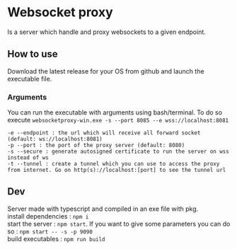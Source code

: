 # Websocket proxy
Is a server which handle and proxy websockets to a given endpoint.

## How to use
Download the latest release for your OS from github and launch the executable file.

### Arguments
You can run the executable with arguments using bash/terminal. To do so execute `websocketproxy-win.exe -s --port 8085 --e wss://localhost:8081`
```
-e --endpoint : the url which will receive all forward socket (default: ws://localhost:8081)
-p --port : the port of the proxy server (default: 8080)
-s --secure : generate autosigned certificate to run the server on wss instead of ws
-t --tunnel : create a tunnel which you can use to access the proxy from internet. Go on http(s)://localhost:[port] to see the tunnel url
```

## Dev
Server made with typescript and compiled in an exe file with pkg.  
install dependencies : `npm i`  
start the server : `npm start`. If you want to give some parameters you can do so : `npm start -- -s -p 9090`  
build executables : `npm run build`